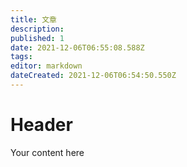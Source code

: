 ```yaml
---
title: 文章
description: 
published: 1
date: 2021-12-06T06:55:08.588Z
tags: 
editor: markdown
dateCreated: 2021-12-06T06:54:50.550Z
---
```


# Header
Your content here